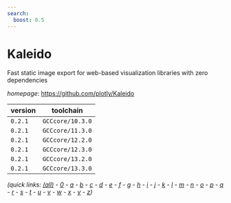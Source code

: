 ```yaml
---
search:
  boost: 0.5
---
```

# Kaleido

Fast static image export for web-based visualization libraries with zero dependencies

*homepage*: <https://github.com/plotly/Kaleido>

version | toolchain
--------|----------
``0.2.1`` | ``GCCcore/10.3.0``
``0.2.1`` | ``GCCcore/11.3.0``
``0.2.1`` | ``GCCcore/12.2.0``
``0.2.1`` | ``GCCcore/12.3.0``
``0.2.1`` | ``GCCcore/13.2.0``
``0.2.1`` | ``GCCcore/13.3.0``


*(quick links: [(all)](../index.md) - [0](../0/index.md) - [a](../a/index.md) - [b](../b/index.md) - [c](../c/index.md) - [d](../d/index.md) - [e](../e/index.md) - [f](../f/index.md) - [g](../g/index.md) - [h](../h/index.md) - [i](../i/index.md) - [j](../j/index.md) - [k](../k/index.md) - [l](../l/index.md) - [m](../m/index.md) - [n](../n/index.md) - [o](../o/index.md) - [p](../p/index.md) - [q](../q/index.md) - [r](../r/index.md) - [s](../s/index.md) - [t](../t/index.md) - [u](../u/index.md) - [v](../v/index.md) - [w](../w/index.md) - [x](../x/index.md) - [y](../y/index.md) - [z](../z/index.md))*

